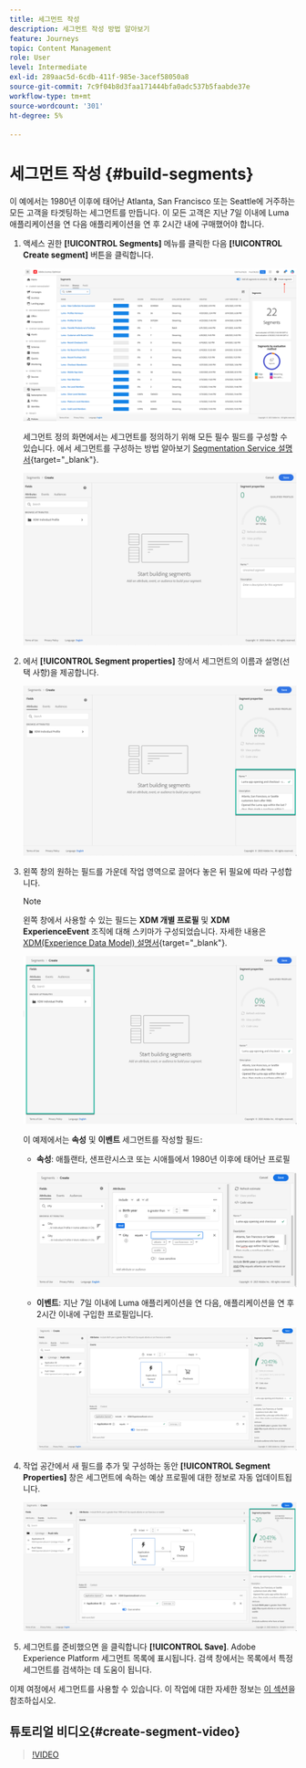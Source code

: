```yaml
---
title: 세그먼트 작성
description: 세그먼트 작성 방법 알아보기
feature: Journeys
topic: Content Management
role: User
level: Intermediate
exl-id: 289aac5d-6cdb-411f-985e-3acef58050a8
source-git-commit: 7c9f04b8d3faa171444bfa0adc537b5faabde37e
workflow-type: tm+mt
source-wordcount: '301'
ht-degree: 5%

---
```


# 세그먼트 작성 {#build-segments}

이 예에서는 1980년 이후에 태어난 Atlanta, San Francisco 또는 Seattle에 거주하는 모든 고객을 타겟팅하는 세그먼트를 만듭니다. 이 모든 고객은 지난 7일 이내에 Luma 애플리케이션을 연 다음 애플리케이션을 연 후 2시간 내에 구매했어야 합니다.

1. 액세스 권한 **[!UICONTROL Segments]** 메뉴를 클릭한 다음 **[!UICONTROL Create segment]** 버튼을 클릭합니다.

   ![](assets/create-segment.png)

   세그먼트 정의 화면에서는 세그먼트를 정의하기 위해 모든 필수 필드를 구성할 수 있습니다. 에서 세그먼트를 구성하는 방법 알아보기 [Segmentation Service 설명서](https://experienceleague.adobe.com/docs/experience-platform/segmentation/ui/overview.html){target=&quot;_blank&quot;}.

   ![](assets/segment-builder.png)

1. 에서 **[!UICONTROL Segment properties]** 창에서 세그먼트의 이름과 설명(선택 사항)을 제공합니다.

   ![](assets/segment-properties.png)

1. 왼쪽 창의 원하는 필드를 가운데 작업 영역으로 끌어다 놓은 뒤 필요에 따라 구성합니다.

   >[!NOTE]
   >
   >왼쪽 창에서 사용할 수 있는 필드는 **XDM 개별 프로필** 및 **XDM ExperienceEvent** 조직에 대해 스키마가 구성되었습니다.  자세한 내용은 [XDM(Experience Data Model) 설명서](https://experienceleague.adobe.com/docs/experience-platform/xdm/home.html?lang=ko){target=&quot;_blank&quot;}.

   ![](assets/drag-fields.png)

   이 예제에서는 **속성** 및 **이벤트** 세그먼트를 작성할 필드:

   * **속성**: 애틀랜타, 샌프란시스코 또는 시애틀에서 1980년 이후에 태어난 프로필

      ![](assets/add-attributes.png)

   * **이벤트**: 지난 7일 이내에 Luma 애플리케이션을 연 다음, 애플리케이션을 연 후 2시간 이내에 구입한 프로필입니다.

      ![](assets/add-events.png)

1. 작업 공간에서 새 필드를 추가 및 구성하는 동안 **[!UICONTROL Segment Properties]** 창은 세그먼트에 속하는 예상 프로필에 대한 정보로 자동 업데이트됩니다.

   ![](assets/segment-estimate.png)

1. 세그먼트를 준비했으면 을 클릭합니다 **[!UICONTROL Save]**. Adobe Experience Platform 세그먼트 목록에 표시됩니다. 검색 창에서는 목록에서 특정 세그먼트를 검색하는 데 도움이 됩니다.

이제 여정에서 세그먼트를 사용할 수 있습니다. 이 작업에 대한 자세한 정보는 [이 섹션](../segment/about-segments.md)을 참조하십시오.

## 튜토리얼 비디오{#create-segment-video}

>[!VIDEO](https://video.tv.adobe.com/v/334281?quality=12)
